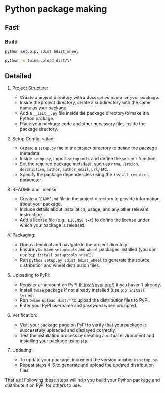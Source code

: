 # Python package making
## Fast
### Build
```bash
python setup.py sdist bdist_wheel
```

```bash
python -m twine upload dist/\*
```

## Detailed

1. Project Structure:
   - Create a project directory with a descriptive name for your package.
   - Inside the project directory, create a subdirectory with the same name as your package.
   - Add a `__init__.py` file inside the package directory to make it a Python package.
   - Place your package code and other necessary files inside the package directory.

2. Setup Configuration:
   - Create a `setup.py` file in the project directory to define the package metadata.
   - Inside `setup.py`, import `setuptools` and define the `setup()` function.
   - Set the required package metadata, such as `name`, `version`, `description`, `author`, `author_email`, `url`, etc.
   - Specify the package dependencies using the `install_requires` parameter.

3. README and License:
   - Create a `README.md` file in the project directory to provide information about your package.
   - Include details about installation, usage, and any other relevant instructions.
   - Add a license file (e.g., `LICENSE.txt`) to define the license under which your package is released.

4. Packaging:
   - Open a terminal and navigate to the project directory.
   - Ensure you have `setuptools` and `wheel` packages installed (you can use `pip install setuptools wheel`).
   - Run `python setup.py sdist bdist_wheel` to generate the source distribution and wheel distribution files.

5. Uploading to PyPI:
   - Register an account on PyPI (https://pypi.org/) if you haven't already.
   - Install `twine` package if not already installed (use `pip install twine`).
   - Run `twine upload dist/*` to upload the distribution files to PyPI.
   - Enter your PyPI username and password when prompted.

6. Verification:
   - Visit your package page on PyPI to verify that your package is successfully uploaded and displayed correctly.
   - Test the installation process by creating a virtual environment and installing your package using `pip`.

7. Updating:
   - To update your package, increment the version number in `setup.py`.
   - Repeat steps 4-6 to generate and upload the updated distribution files.

That's it! Following these steps will help you build your Python package and distribute it on PyPI for others to use.
